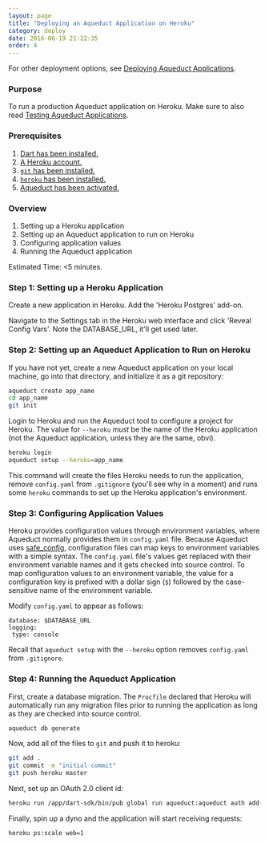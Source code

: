 ```yaml
---
layout: page
title: "Deploying an Aqueduct Application on Heroku"
category: deploy
date: 2016-06-19 21:22:35
order: 4
---
```


For other deployment options, see [Deploying Aqueduct Applications](overview.html).

### Purpose

To run a production Aqueduct application on Heroku. Make sure to also read [Testing Aqueduct Applications](testing/overview.html).

### Prerequisites

1. [Dart has been installed.](https://www.dartlang.org/install)
2. [A Heroku account.](https://signup.heroku.com)
3. [`git` has been installed.](https://git-scm.com/downloads)
4. [`heroku` has been installed.](https://devcenter.heroku.com/articles/heroku-cli)
5. [Aqueduct has been activated.](getting_started.html)

### Overview

1. Setting up a Heroku application
2. Setting up an Aqueduct application to run on Heroku
3. Configuring application values
4. Running the Aqueduct application

Estimated Time: <5 minutes.

### Step 1: Setting up a Heroku Application

Create a new application in Heroku. Add the 'Heroku Postgres' add-on.

Navigate to the Settings tab in the Heroku web interface and click 'Reveal Config Vars'. Note the DATABASE_URL, it'll get used later.

### Step 2: Setting up an Aqueduct Application to Run on Heroku

If you have not yet, create a new Aqueduct application on your local machine, go into that directory, and initialize it as a git repository:

```bash
aqueduct create app_name
cd app_name
git init
```

Login to Heroku and run the Aqueduct tool to configure a project for Heroku. The value for `--heroku` *must* be the name of the Heroku application (not the Aqueduct application, unless they are the same, obvi).

```bash
heroku login
aqueduct setup --heroku=app_name
```

This command will create the files Heroku needs to run the application, remove `config.yaml` from `.gitignore` (you'll see why in a moment) and runs some `heroku` commands to set up the Heroku application's environment.

### Step 3: Configuring Application Values

Heroku provides configuration values through environment variables, where Aqueduct normally provides them in `config.yaml` file. Because Aqueduct uses [safe_config](https://pub.dartlang.org/packages/safe_config), configuration files can map keys to environment variables with a simple syntax. The `config.yaml` file's values get replaced with their environment variable names and it gets checked into source control. To map configuration values to an environment variable, the value for a configuration key is prefixed with a dollar sign (`$`) followed by the case-sensitive name of the environment variable.

Modify `config.yaml` to appear as follows:

```
database: $DATABASE_URL
logging:
 type: console
```

Recall that `aqueduct setup` with the `--heroku` option removes `config.yaml` from `.gitignore`.

### Step 4: Running the Aqueduct Application

First, create a database migration. The `Procfile` declared that Heroku will automatically run any migration files prior to running the application as long as they are checked into source control.

```bash
aqueduct db generate
```

Now, add all of the files to `git` and push it to heroku:

```bash
git add .
git commit -m "initial commit"
git push heroku master
```

Next, set up an OAuth 2.0 client id:

```bash
heroku run /app/dart-sdk/bin/pub global run aqueduct:aqueduct auth add-client --id com.app.standard --secret secret --connect \$DATABASE_URL
```

Finally, spin up a dyno and the application will start receiving requests:

```bash
heroku ps:scale web=1
```
